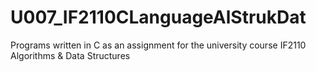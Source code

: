 # U007_IF2110CLanguageAlStrukDat
Programs written in C as an assignment for the university course IF2110 Algorithms &amp; Data Structures
